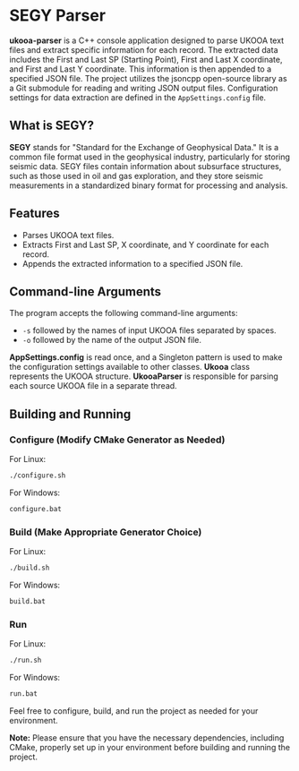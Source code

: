 # SEGY Parser

**ukooa-parser** is a C++ console application designed to parse UKOOA text files and extract specific information for each record. The extracted data includes the First and Last SP (Starting Point), First and Last X coordinate, and First and Last Y coordinate. This information is then appended to a specified JSON file. The project utilizes the jsoncpp open-source library as a Git submodule for reading and writing JSON output files. Configuration settings for data extraction are defined in the `AppSettings.config` file.

## What is SEGY?

**SEGY** stands for "Standard for the Exchange of Geophysical Data." It is a common file format used in the geophysical industry, particularly for storing seismic data. SEGY files contain information about subsurface structures, such as those used in oil and gas exploration, and they store seismic measurements in a standardized binary format for processing and analysis.

## Features

- Parses UKOOA text files.
- Extracts First and Last SP, X coordinate, and Y coordinate for each record.
- Appends the extracted information to a specified JSON file.

## Command-line Arguments

The program accepts the following command-line arguments:

- `-s` followed by the names of input UKOOA files separated by spaces.
- `-o` followed by the name of the output JSON file.

**AppSettings.config** is read once, and a Singleton pattern is used to make the configuration settings available to other classes. **Ukooa** class represents the UKOOA structure. **UkooaParser** is responsible for parsing each source UKOOA file in a separate thread.

## Building and Running

### Configure (Modify CMake Generator as Needed)

For Linux:

```bash
./configure.sh
```

For Windows:

```bash
configure.bat
```

### Build (Make Appropriate Generator Choice)

For Linux:

```bash
./build.sh
```

For Windows:

```bash
build.bat
```

### Run

For Linux:

```bash
./run.sh
```

For Windows:

```bash
run.bat
```

Feel free to configure, build, and run the project as needed for your environment.

**Note:** Please ensure that you have the necessary dependencies, including CMake, properly set up in your environment before building and running the project.
